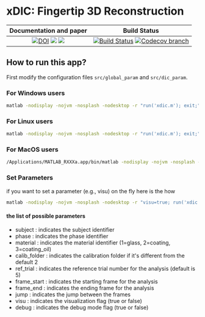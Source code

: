 # xDIC: Fingertip 3D Reconstruction

| **Documentation and paper** | **Build Status** |
|:-----------------:|:----------------:|
| [![DOI][paper-img]][paper-url] [![][docs-latest-img]][docs-latest-url]  [![][docs-stable-img]][docs-stable-url]        | [![Build Status][build-img]][build-url]  [![Codecov branch][codecov-img]][codecov-url]      |


[docs-stable-img]: https://img.shields.io/badge/docs-stable-blue.svg
[docs-latest-img]: https://img.shields.io/badge/docs-latest-blue.svg
[docs-stable-url]: https://xdic-dev.github.io/xdic-dev.github.io/stable
[docs-latest-url]: https://xdic-dev.github.io/xdic-dev.github.io/dev
[paper-img]: https://proceedings.juliacon.org/papers/10.21105/jcon.00160/status.svg
[paper-url]: https://www.biorxiv.org/content/10.1101/2025.02.10.637366v1.full.pdf

[build-img]: https://github.com/xdic-dev/xdic-dev.github.io/actions/workflows/docs.yml/badge.svg?branch=main
[build-url]: https://github.com/xdic-dev/xdic/actions?query=workflow%3ADocumentation
[codecov-img]: https://codecov.io/github/xdic-dev/xdic-dev.github.io/coverage.svg
[codecov-url]: https://app.codecov.io/github/xdic-dev/xdic-dev.github.io

## How to run this app?

First modify the configuration files `src/global_param` and `src/dic_param`.

### For Windows users

```bash
matlab -nodisplay -nojvm -nosplash -nodesktop -r "run('xdic.m'); exit;"
```

### For Linux users

```bash
matlab -nodisplay -nojvm -nosplash -nodesktop -r "run('xdic.m'); exit;"
```

### For MacOS users

```bash
/Applications/MATLAB_RXXXa.app/bin/matlab -nodisplay -nojvm -nosplash -nodesktop -r "visu=true; run('xdic.m'); exit;"
```

### Set Parameters

if you want to set a parameter (e.g., visu) on the fly here is the how

```bash
matlab -nodisplay -nojvm -nosplash -nodesktop -r "visu=true; run('xdic.m'); exit;"
```

#### the list of possible parameters

- subject : indicates the subject identifier
- phase : indicates the phase identifier
- material : indicates the material identifier (1=glass, 2=coating, 3=coating_oil)
- calib_folder : indicates the calibration folder if it's different from the default 2
- ref_trial : indicates the reference trial number for the analysis (default is 5)
- frame_start : indicates the starting frame for the analysis
- frame_end : indicates the ending frame for the analysis
- jump : indicates the jump between the frames
- visu : indicates the visualization flag (true or false)
- debug : indicates the debug mode flag (true or false)
